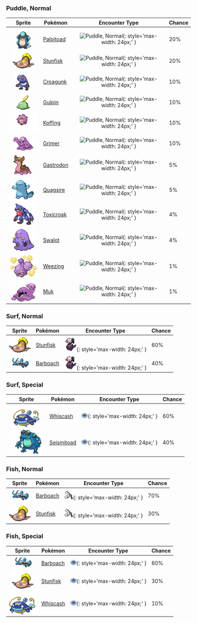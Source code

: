 

### Puddle, Normal

| Sprite | Pokémon | Encounter Type | Chance |
| :---: | --- | :---: | --- |
| ![palpitoad](../assets/sprites/palpitoad/front.gif) | [Palpitoad](../pokemon/palpitoad.md/) | ![Puddle, Normal](../assets/encounter_types/puddle_normal.png){: style='max-width: 24px;' } | 20% |
| ![stunfisk](../assets/sprites/stunfisk/front.gif) | [Stunfisk](../pokemon/stunfisk.md/) | ![Puddle, Normal](../assets/encounter_types/puddle_normal.png){: style='max-width: 24px;' } | 20% |
| ![croagunk](../assets/sprites/croagunk/front.gif) | [Croagunk](../pokemon/croagunk.md/) | ![Puddle, Normal](../assets/encounter_types/puddle_normal.png){: style='max-width: 24px;' } | 10% |
| ![gulpin](../assets/sprites/gulpin/front.gif) | [Gulpin](../pokemon/gulpin.md/) | ![Puddle, Normal](../assets/encounter_types/puddle_normal.png){: style='max-width: 24px;' } | 10% |
| ![koffing](../assets/sprites/koffing/front.gif) | [Koffing](../pokemon/koffing.md/) | ![Puddle, Normal](../assets/encounter_types/puddle_normal.png){: style='max-width: 24px;' } | 10% |
| ![grimer](../assets/sprites/grimer/front.gif) | [Grimer](../pokemon/grimer.md/) | ![Puddle, Normal](../assets/encounter_types/puddle_normal.png){: style='max-width: 24px;' } | 10% |
| ![gastrodon](../assets/sprites/gastrodon/front.gif) | [Gastrodon](../pokemon/gastrodon.md/) | ![Puddle, Normal](../assets/encounter_types/puddle_normal.png){: style='max-width: 24px;' } | 5% |
| ![quagsire](../assets/sprites/quagsire/front.gif) | [Quagsire](../pokemon/quagsire.md/) | ![Puddle, Normal](../assets/encounter_types/puddle_normal.png){: style='max-width: 24px;' } | 5% |
| ![toxicroak](../assets/sprites/toxicroak/front.gif) | [Toxicroak](../pokemon/toxicroak.md/) | ![Puddle, Normal](../assets/encounter_types/puddle_normal.png){: style='max-width: 24px;' } | 4% |
| ![swalot](../assets/sprites/swalot/front.gif) | [Swalot](../pokemon/swalot.md/) | ![Puddle, Normal](../assets/encounter_types/puddle_normal.png){: style='max-width: 24px;' } | 4% |
| ![weezing](../assets/sprites/weezing/front.gif) | [Weezing](../pokemon/weezing.md/) | ![Puddle, Normal](../assets/encounter_types/puddle_normal.png){: style='max-width: 24px;' } | 1% |
| ![muk](../assets/sprites/muk/front.gif) | [Muk](../pokemon/muk.md/) | ![Puddle, Normal](../assets/encounter_types/puddle_normal.png){: style='max-width: 24px;' } | 1%

### Surf, Normal

| Sprite | Pokémon | Encounter Type | Chance |
| :---: | --- | :---: | --- |
| ![stunfisk](../assets/sprites/stunfisk/front.gif) | [Stunfisk](../pokemon/stunfisk.md/) | ![Surf, Normal](../assets/encounter_types/surf_normal.png){: style='max-width: 24px;' } | 60% |
| ![barboach](../assets/sprites/barboach/front.gif) | [Barboach](../pokemon/barboach.md/) | ![Surf, Normal](../assets/encounter_types/surf_normal.png){: style='max-width: 24px;' } | 40%

### Surf, Special

| Sprite | Pokémon | Encounter Type | Chance |
| :---: | --- | :---: | --- |
| ![whiscash](../assets/sprites/whiscash/front.gif) | [Whiscash](../pokemon/whiscash.md/) | ![Surf, Special](../assets/encounter_types/surf_special.png){: style='max-width: 24px;' } | 60% |
| ![seismitoad](../assets/sprites/seismitoad/front.gif) | [Seismitoad](../pokemon/seismitoad.md/) | ![Surf, Special](../assets/encounter_types/surf_special.png){: style='max-width: 24px;' } | 40%

### Fish, Normal

| Sprite | Pokémon | Encounter Type | Chance |
| :---: | --- | :---: | --- |
| ![barboach](../assets/sprites/barboach/front.gif) | [Barboach](../pokemon/barboach.md/) | ![Fish, Normal](../assets/encounter_types/fish_normal.png){: style='max-width: 24px;' } | 70% |
| ![stunfisk](../assets/sprites/stunfisk/front.gif) | [Stunfisk](../pokemon/stunfisk.md/) | ![Fish, Normal](../assets/encounter_types/fish_normal.png){: style='max-width: 24px;' } | 30%

### Fish, Special

| Sprite | Pokémon | Encounter Type | Chance |
| :---: | --- | :---: | --- |
| ![barboach](../assets/sprites/barboach/front.gif) | [Barboach](../pokemon/barboach.md/) | ![Fish, Special](../assets/encounter_types/fish_special.png){: style='max-width: 24px;' } | 60% |
| ![stunfisk](../assets/sprites/stunfisk/front.gif) | [Stunfisk](../pokemon/stunfisk.md/) | ![Fish, Special](../assets/encounter_types/fish_special.png){: style='max-width: 24px;' } | 30% |
| ![whiscash](../assets/sprites/whiscash/front.gif) | [Whiscash](../pokemon/whiscash.md/) | ![Fish, Special](../assets/encounter_types/fish_special.png){: style='max-width: 24px;' } | 10% |
